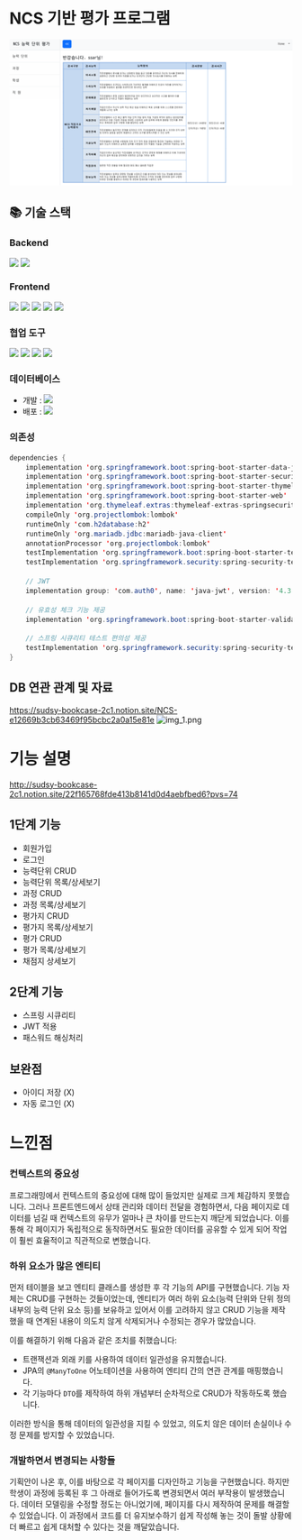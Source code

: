 # NCS 기반 평가 프로그램

![img.png](img.png)


## 📚 기술 스택

### Backend

<img src="https://img.shields.io/badge/java-007396?style=for-the-badge&logo=OpenJDK&logoColor=white"> <img src="https://img.shields.io/badge/Springboot-6DB33F?style=for-the-badge&logo=SpringBoot&logoColor=white"> 


### Frontend
<img src="https://img.shields.io/badge/HTML5-E34F26?style=for-the-badge&logo=HTML5&logoColor=white"> <img src="https://img.shields.io/badge/css-1572B6?style=for-the-badge&logo=css3&logoColor=white"/> <img src="https://img.shields.io/badge/javascript-F7DF1E?style=for-the-badge&logo=javascript&logoColor=black"/> <img src="https://img.shields.io/badge/bootstrap-7952B3?style=for-the-badge&logo=bootstrap&logoColor=white">
<img src="https://img.shields.io/badge/Thymeleaf-005F0F?style=for-the-badge&logo=Thymeleaf&logoColor=white">

### 협업 도구
<img src="https://img.shields.io/badge/GitHub-181717?style=for-the-badge&logo=GitHub&logoColor=white"> <img src="https://img.shields.io/badge/Git-F05032?style=for-the-badge&logo=Git&logoColor=white"> <img src="https://img.shields.io/badge/Slack-4A154B?style=for-the-badge&logo=Slack&logoColor=white"> <img src="https://img.shields.io/badge/Notion-000000?style=for-the-badge&logo=Notion&logoColor=white">

### 데이터베이스
- 개발 : <img src="https://img.shields.io/badge/postgresql-4169E1?style=for-the-badge&logo=postgresql&logoColor=white"/>
- 배포 : <img src="https://img.shields.io/badge/mariaDB-003545?style=for-the-badge&logo=mariaDB&logoColor=white"/>

### 의존성
```java
dependencies {
    implementation 'org.springframework.boot:spring-boot-starter-data-jpa'
    implementation 'org.springframework.boot:spring-boot-starter-security'
    implementation 'org.springframework.boot:spring-boot-starter-thymeleaf'
    implementation 'org.springframework.boot:spring-boot-starter-web'
    implementation 'org.thymeleaf.extras:thymeleaf-extras-springsecurity6'
    compileOnly 'org.projectlombok:lombok'
    runtimeOnly 'com.h2database:h2'
    runtimeOnly 'org.mariadb.jdbc:mariadb-java-client'
    annotationProcessor 'org.projectlombok:lombok'
    testImplementation 'org.springframework.boot:spring-boot-starter-test'
    testImplementation 'org.springframework.security:spring-security-test'

    // JWT
    implementation group: 'com.auth0', name: 'java-jwt', version: '4.3.0'

    // 유효성 체크 기능 제공
    implementation 'org.springframework.boot:spring-boot-starter-validation'

    // 스프링 시큐리티 테스트 편의성 제공
    testImplementation 'org.springframework.security:spring-security-test'
}
```
## DB 연관 관계 및 자료
https://sudsy-bookcase-2c1.notion.site/NCS-e12669b3cb63469f95bcbc2a0a15e81e
![img_1.png](img_1.png)

    
# 기능 설명
http://sudsy-bookcase-2c1.notion.site/22f165768fde413b8141d0d4aebfbed6?pvs=74
## 1단계 기능
- 회원가입
- 로그인
- 능력단위 CRUD
- 능력단위 목록/상세보기
- 과정 CRUD
- 과정 목록/상세보기
- 평가지 CRUD
- 평가지 목록/상세보기
- 평가 CRUD
- 평가 목록/상세보기
- 채점지 상세보기

## 2단계 기능
- 스프링 시큐리티
- JWT 적용
- 패스워드 해싱처리

## 보완점
- 아이디 저장 (X)
- 자동 로그인 (X)

# 느낀점
### 컨텍스트의 중요성

프로그래밍에서 컨텍스트의 중요성에 대해 많이 들었지만 실제로 크게 체감하지 못했습니다. 그러나 프론트엔드에서 상태 관리와 데이터 전달을 경험하면서, 다음 페이지로 데이터를 넘길 때 컨텍스트의 유무가 얼마나 큰 차이를 만드는지 깨닫게 되었습니다. 이를 통해 각 페이지가 독립적으로 동작하면서도 필요한 데이터를 공유할 수 있게 되어 작업이 훨씬 효율적이고 직관적으로 변했습니다.

### 하위 요소가 많은 엔티티

먼저 테이블을 보고 엔티티 클래스를 생성한 후 각 기능의 API를 구현했습니다. 기능 자체는 CRUD를 구현하는 것들이었는데, 엔티티가 여러 하위 요소(능력 단위와 단위 정의 내부의 능력 단위 요소 등)를 보유하고 있어서 이를 고려하지 않고 CRUD 기능을 제작했을 때 연계된 내용이 의도치 않게 삭제되거나 수정되는 경우가 많았습니다.

이를 해결하기 위해 다음과 같은 조치를 취했습니다:

- 트랜잭션과 외래 키를 사용하여 데이터 일관성을 유지했습니다.
- JPA의 `@ManyToOne` 어노테이션을 사용하여 엔티티 간의 연관 관계를 매핑했습니다.
- 각 기능마다 `DTO`를 제작하여 하위 개념부터 순차적으로 CRUD가 작동하도록 했습니다.

이러한 방식을 통해 데이터의 일관성을 지킬 수 있었고, 의도치 않은 데이터 손실이나 수정 문제를 방지할 수 있었습니다.

### 개발하면서 변경되는 사항들

기획안이 나온 후, 이를 바탕으로 각 페이지를 디자인하고 기능을 구현했습니다. 하지만 학생이 과정에 등록된 후 그 아래로 들어가도록 변경되면서 여러 부작용이 발생했습니다. 데이터 모델링을 수정할 정도는 아니었기에, 페이지를 다시 제작하여 문제를 해결할 수 있었습니다. 이 과정에서 코드를 더 유지보수하기 쉽게 작성해 놓는 것이 돌발 상황에 더 빠르고 쉽게 대처할 수 있다는 것을 깨달았습니다.
